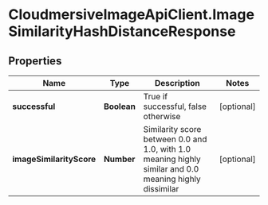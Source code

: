 # CloudmersiveImageApiClient.ImageSimilarityHashDistanceResponse

## Properties
Name | Type | Description | Notes
------------ | ------------- | ------------- | -------------
**successful** | **Boolean** | True if successful, false otherwise | [optional] 
**imageSimilarityScore** | **Number** | Similarity score between 0.0 and 1.0, with 1.0 meaning highly similar and 0.0 meaning highly dissimilar | [optional] 


